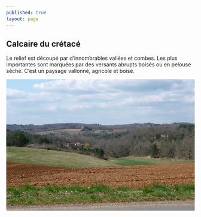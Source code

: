 ```yaml
---
published: true
layout: page
---
```


## Calcaire du crétacé

Le relief est découpé par d’innombrables vallées et combes. Les plus importantes sont marquées par des versants abrupts boisés ou en pelouse sèche. C’est un paysage vallonné, agricole et boisé.

![20_GEOGRAPHIE_POP_UP_06.jpg](/data/images/20/geographie/20_GEOGRAPHIE_POP_UP_06.jpg)